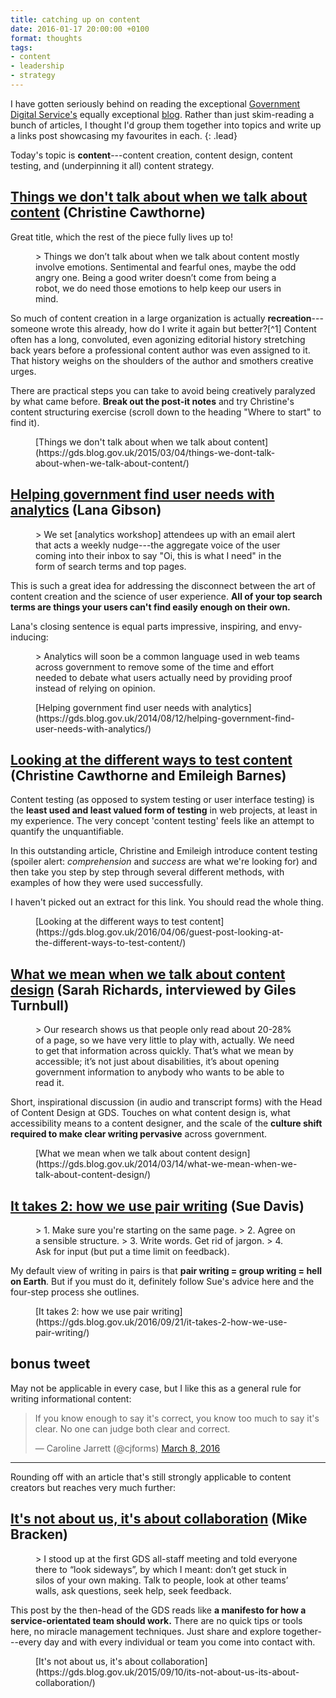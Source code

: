 ```yaml
---
title: catching up on content
date: 2016-01-17 20:00:00 +0100
format: thoughts
tags:
- content
- leadership
- strategy
---
```


I have gotten seriously behind on reading the exceptional [Government Digital Service's](https://gds.blog.gov.uk/about/) equally exceptional [blog](https://gds.blog.gov.uk/ "GDS blog"). Rather than just skim-reading a bunch of articles, I thought I'd group them together into topics and write up a links post showcasing my favourites in each.
{: .lead}

Today's topic is **content**---content creation, content design, content testing, and (underpinning it all) content strategy.

<!--more-->

## [Things we don't talk about when we talk about content](https://gds.blog.gov.uk/2015/03/04/things-we-dont-talk-about-when-we-talk-about-content/) (Christine Cawthorne)

Great title, which the rest of the piece fully lives up to!

<figure class="quote">
> Things we don’t talk about when we talk about content mostly involve emotions. Sentimental and fearful ones, maybe the odd angry one. Being a good writer doesn’t come from being a robot, we do need those emotions to help keep our users in mind.

</figure>

So much of content creation in a large organization is actually **recreation**---someone wrote this already, how do I write it again but better?[^1] Content often has a long, convoluted, even agonizing editorial history stretching back years before a professional content author was even assigned to it. That history weighs on the shoulders of the author and smothers creative urges.

There are practical steps you can take to avoid being creatively paralyzed by what came before. **Break out the post-it notes** and try Christine's content structuring exercise (scroll down to the heading "Where to start" to find it).

<figure class="link" markdown="span">
[Things we don't talk about when we talk about content](https://gds.blog.gov.uk/2015/03/04/things-we-dont-talk-about-when-we-talk-about-content/)
</figure>

## [Helping government find user needs with analytics](https://gds.blog.gov.uk/2014/08/12/helping-government-find-user-needs-with-analytics/) (Lana Gibson)

<figure class="quote">
> We set [analytics workshop] attendees up with an email alert that acts a weekly nudge---the aggregate voice of the user coming into their inbox to say "Oi, this is what I need" in the form of search terms and top pages.

</figure>

This is such a great idea for addressing the disconnect between the art of content creation and the science of user experience. **All of your top search terms are things your users can't find easily enough on their own.**

Lana's closing sentence is equal parts impressive, inspiring, and envy-inducing:

<figure class="quote">
> Analytics will soon be a common language used in web teams across government to remove some of the time and effort needed to debate what users actually need by providing proof instead of relying on opinion.

</figure>

<figure class="link" markdown="span">
[Helping government find user needs with analytics](https://gds.blog.gov.uk/2014/08/12/helping-government-find-user-needs-with-analytics/)
</figure>

## [Looking at the different ways to test content](https://gds.blog.gov.uk/2016/04/06/guest-post-looking-at-the-different-ways-to-test-content/) (Christine Cawthorne and Emileigh Barnes)

Content testing (as opposed to system testing or user interface testing) is the **least used and least valued form of testing** in web projects, at least in my experience. The very concept 'content testing' feels like an attempt to quantify the unquantifiable.

In this outstanding article, Christine and Emileigh introduce content testing (spoiler alert: *comprehension* and *success* are what we're looking for) and then take you step by step through several different methods, with examples of how they were used successfully.

I haven't picked out an extract for this link. You should read the whole thing.

<figure class="link" markdown="span">
[Looking at the different ways to test content](https://gds.blog.gov.uk/2016/04/06/guest-post-looking-at-the-different-ways-to-test-content/)
</figure>

## [What we mean when we talk about content design](https://gds.blog.gov.uk/2014/03/14/what-we-mean-when-we-talk-about-content-design/) (Sarah Richards, interviewed by Giles Turnbull)

<figure class="quote">
> Our research shows us that people only read about 20-28% of a page, so we have very little to play with, actually. We need to get that information across quickly. That’s what we mean by accessible; it’s not just about disabilities, it’s about opening government information to anybody who wants to be able to read it.

</figure>

Short, inspirational discussion (in audio and transcript forms) with the Head of Content Design at GDS. Touches on what content design is, what accessibility means to a content designer, and the scale of the **culture shift required to make clear writing pervasive** across government.

<figure class="link" markdown="span">
[What we mean when we talk about content design](https://gds.blog.gov.uk/2014/03/14/what-we-mean-when-we-talk-about-content-design/)
</figure>

## [It takes 2: how we use pair writing](https://gds.blog.gov.uk/2016/09/21/it-takes-2-how-we-use-pair-writing/) (Sue Davis)

<figure class="quote">
> 1. Make sure you're starting on the same page.
> 2. Agree on a sensible structure.
> 3. Write words. Get rid of jargon.
> 4. Ask for input (but put a time limit on feedback).

</figure>

My default view of writing in pairs is that **pair writing = group writing = hell on Earth**. But if you must do it, definitely follow Sue's advice here and the four-step process she outlines.

<figure class="link" markdown="span">
[It takes 2: how we use pair writing](https://gds.blog.gov.uk/2016/09/21/it-takes-2-how-we-use-pair-writing/)
</figure>

## bonus tweet

May not be applicable in every case, but I like this as a general rule for writing informational content:

<blockquote class="twitter-tweet" data-lang="en"><p lang="en" dir="ltr">If you know enough to say it&#39;s correct, you know too much to say it&#39;s clear. No one can judge both clear and correct.</p>&mdash; Caroline Jarrett (@cjforms) <a href="https://twitter.com/cjforms/status/707209269565919232">March 8, 2016</a></blockquote> <script async src="//platform.twitter.com/widgets.js" charset="utf-8"></script>

- - -

Rounding off with an article that's still strongly applicable to content creators but reaches very much further:


## [It's not about us, it's about collaboration](https://gds.blog.gov.uk/2015/09/10/its-not-about-us-its-about-collaboration/) (Mike Bracken)

<figure class="quote">
> I stood up at the first GDS all-staff meeting and told everyone there to “look sideways”, by which I meant: don’t get stuck in silos of your own making. Talk to people, look at other teams’ walls, ask questions, seek help, seek feedback.

</figure>

This post by the then-head of the GDS reads like **a manifesto for how a service-orientated team should work.** There are no quick tips or tools here, no miracle management techniques. Just share and explore together---every day and with every individual or team you come into contact with.

<figure class="link" markdown="span">
[It's not about us, it's about collaboration](https://gds.blog.gov.uk/2015/09/10/its-not-about-us-its-about-collaboration/)
</figure>